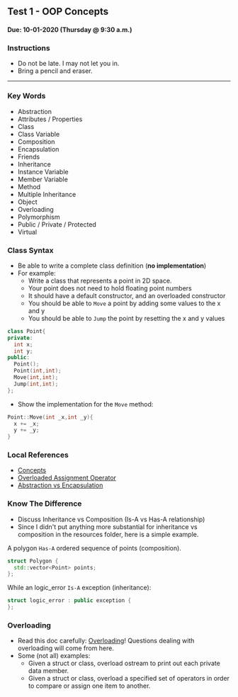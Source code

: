 ## Test 1 - OOP Concepts
#### Due: 10-01-2020 (Thursday @ 9:30 a.m.)

### Instructions

- Do not be late. I may not let you in.
- Bring a pencil and eraser.
  
---------

### Key Words

- Abstraction
- Attributes / Properties
- Class
- Class Variable
- Composition
- Encapsulation
- Friends
- Inheritance
- Instance Variable
- Member Variable
- Method
- Multiple Inheritance
- Object
- Overloading
- Polymorphism
- Public / Private / Protected
- Virtual

### Class Syntax

- Be able to write a complete class definition (**no implementation**)
- For example: 
  - Write a class that represents a point in 2D space.
  - Your point does not need to hold floating point numbers 
  - It should have a default constructor, and an overloaded constructor
  - You should be able to `Move` a point by adding some values to the x and y 
  - You should be able to `Jump` the point by resetting the x and y values

```cpp
class Point{
private:
  int x;
  int y;
public:
  Point();
  Point(int,int);
  Move(int,int);
  Jump(int,int);
};
```

- Show the implementation for the `Move` method:

```cpp
Point::Move(int _x,int _y){
  x += _x;
  y += _y;
}
```

### Local References

- [Concepts](../../Resources/00-OOP/01-Concepts.md)
- [Overloaded Assignment Operator](../../Resources/00-OOP/04-OverloadAssign.md)
- [Abstraction vs Encapsulation](../../Resources/00-OOP/05-AbsVSEnc.md)


### Know The Difference
 
- Discuss Inheritance vs Composition (Is-A vs Has-A relationship)
- Since I didn't put anything more substantial for inheritance vs composition in the resources folder, here is a simple example. 


A polygon `Has-A` ordered sequence of points (composition).

```cpp
struct Polygon {
  std::vector<Point> points;
};
```
While an logic_error `Is-A` exception (inheritance):
```cpp
struct logic_error : public exception {
};
```

### Overloading

  - Read this doc carefully: [Overloading](../../Resources/05-OperatorOverloading/README.md)\!
    Questions dealing with overloading will come from here.
  - Some (not all) examples:
      - Given a struct or class, overload ostream to print out each private data member.
      - Given a struct or class, overload a specified set of operators in order to compare or assign
        one item to another.
